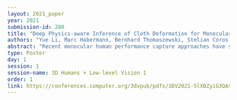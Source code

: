 ```yaml
---
layout: 2021_paper
year: 2021
submission-id: 280
title: "Deep Physics-aware Inference of Cloth Deformation for Monocular Human Performance Capture"
authors: "Yue Li, Marc Habermann, Bernhard Thomaszewski, Stelian Coros, Thabo Beeler and Christian Theobalt"
abstract: "Recent monocular human performance capture approaches have shown compelling dense tracking results of the full body from a single RGB camera. However, existing methods either do not estimate clothing at all or model cloth deformation with simple geometric priors instead of taking into account the underlying physical principles. This leads to noticeable artifacts in their reconstructions, such as baked-in wrinkles, implausible deformations that seemingly defy gravity, and intersections between cloth and body. To address these problems, we propose a person-specific, learning-based method that integrates a finite element-based simulation layer into the training process to provide for the first time physics supervision in the context of weakly-supervised deep monocular human performance capture. We show how integrating physics into the training process improves the learned cloth deformations, allows modeling clothing as a separate piece of geometry, and largely reduces cloth-body intersections. Relying only on weak 2D multi-view supervision during training, our approach leads to a significant improvement over current state-of-the-art methods and is thus a clear step towards realistic monocular capture of the entire deforming surface of a clothed human."
type: Poster
day: 1
session: 1
session-name: 3D Humans + Low-level Vision 1
order: 1
link: https://conferences.computer.org/3dvpub/pdfs/3DV2021-5lXBZyiG3QAsRBKXHIjqU8/268800a373/268800a373.pdf
---
```

